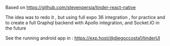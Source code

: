 Based on https://github.com/stevenpersia/tinder-react-native

The idea was to redo it , but using full expo 36 integration , for practice and to create a full Graphql backend with Apollo integration, and Socket.IO in the future

See the running android app in :
https://exp.host/@diegoccosta1/tinderUI
